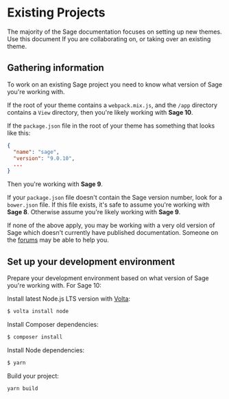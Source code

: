 # Existing Projects

The majority of the Sage documentation focuses on setting up new themes. 
Use this document If you are collaborating on, or taking over an existing theme.

## Gathering information

To work on an existing Sage project you need to know what version of Sage you're working with.

If the root of your theme contains a `webpack.mix.js`, and the `/app` directory contains a `View` directory, then you're likely working with **Sage 10**.

If the `package.json` file in the root of your theme has something that looks like this:

```json
{
  "name": "sage",
  "version": "9.0.10",
  ...
}
```

Then you're working with **Sage 9**.

If your `package.json` file doesn't contain the Sage version number, look for a `bower.json` file. 
If this file exists, it's safe to assume you're working with **Sage 8**.
 Otherwise assume you're likely working with **Sage 9**.
 
If none of the above apply, you may be working with a very old version of Sage which doesn't currently have published documentation.
Someone on the [forums](https://discourse.roots.io/) may be able to help you.

## Set up your development environment

Prepare your development environment based on what version of Sage you're working with. 
For Sage 10:

Install latest Node.js LTS version with [Volta](https://docs.volta.sh/guide/getting-started):

```sh
$ volta install node
```

Install Composer dependencies:

```sh
$ composer install
```

Install Node dependencies:

```sh
$ yarn
```

Build your project:

```sh
yarn build
```
